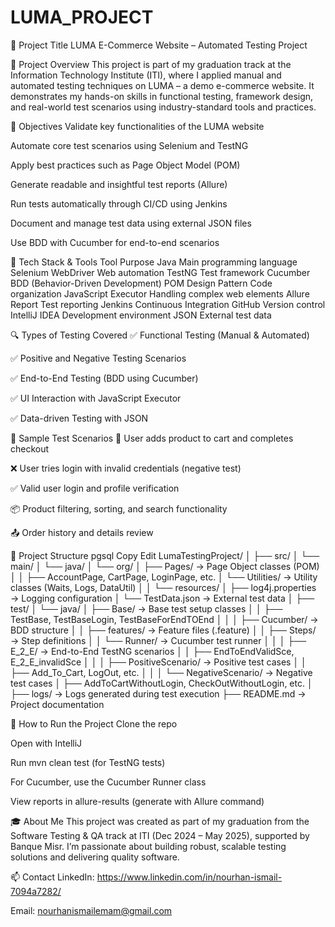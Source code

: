 # LUMA_PROJECT

📌 Project Title
LUMA E-Commerce Website – Automated Testing Project

🧪 Project Overview
This project is part of my graduation track at the Information Technology Institute (ITI), where I applied manual and automated testing techniques on LUMA – a demo e-commerce website.
It demonstrates my hands-on skills in functional testing, framework design, and real-world test scenarios using industry-standard tools and practices.

🎯 Objectives
Validate key functionalities of the LUMA website

Automate core test scenarios using Selenium and TestNG

Apply best practices such as Page Object Model (POM)

Generate readable and insightful test reports (Allure)

Run tests automatically through CI/CD using Jenkins

Document and manage test data using external JSON files

Use BDD with Cucumber for end-to-end scenarios

🧰 Tech Stack & Tools
Tool                 	    Purpose
Java            	    Main programming language
Selenium WebDriver	    Web automation
TestNG	                Test framework
Cucumber         	    BDD (Behavior-Driven Development)
POM Design Pattern	    Code organization
JavaScript Executor	    Handling complex web elements
Allure Report	        Test reporting
Jenkins	                Continuous Integration
GitHub        	        Version control
IntelliJ IDEA	        Development environment
JSON	                External test data

🔍 Types of Testing Covered
✅ Functional Testing (Manual & Automated)

✅ Positive and Negative Testing Scenarios

✅ End-to-End Testing (BDD using Cucumber)

✅ UI Interaction with JavaScript Executor

✅ Data-driven Testing with JSON

🧪 Sample Test Scenarios
🛒 User adds product to cart and completes checkout

❌ User tries login with invalid credentials (negative test)

✅ Valid user login and profile verification

📦 Product filtering, sorting, and search functionality

📤 Order history and details review

📂 Project Structure
pgsql
Copy
Edit
LumaTestingProject/
│
├── src/
│   └── main/
│       └── java/
│           └── org/
│               ├── Pages/               → Page Object classes (POM)
│               │   ├── AccountPage, CartPage, LoginPage, etc.
│               └── Utilities/           → Utility classes (Waits, Logs, DataUtil)
│
│       └── resources/
│           ├── log4j.properties         → Logging configuration
│           └── TestData.json            → External test data
│
├── test/
│   └── java/
│       ├── Base/                        → Base test setup classes
│       │   ├── TestBase, TestBaseLogin, TestBaseForEndTOEnd
│       │
│       ├── Cucumber/                    → BDD structure
│       │   ├── features/                → Feature files (.feature)
│       │   ├── Steps/                   → Step definitions
│       │   └── Runner/                  → Cucumber test runner
│       │
│       ├── E_2_E/                       → End-to-End TestNG scenarios
│       │   ├── EndToEndValidSce, E_2_E_invalidSce
│       │
│       ├── PositiveScenario/           → Positive test cases
│       │   ├── Add_To_Cart, LogOut, etc.
│       │
│       └── NegativeScenario/           → Negative test cases
│           ├── AddToCartWithoutLogin, CheckOutWithoutLogin, etc.
│
├── logs/                                → Logs generated during test execution
├── README.md                            → Project documentation


🚀 How to Run the Project
Clone the repo

Open with IntelliJ

Run mvn clean test (for TestNG tests)

For Cucumber, use the Cucumber Runner class

View reports in allure-results (generate with Allure command)

🎓 About Me
This project was created as part of my graduation from the Software Testing & QA track at ITI (Dec 2024 – May 2025), supported by Banque Misr.
I’m passionate about building robust, scalable testing solutions and delivering quality software.

📫 Contact
LinkedIn: https://www.linkedin.com/in/nourhan-ismail-7094a7282/

Email: nourhanismailemam@gmail.com

